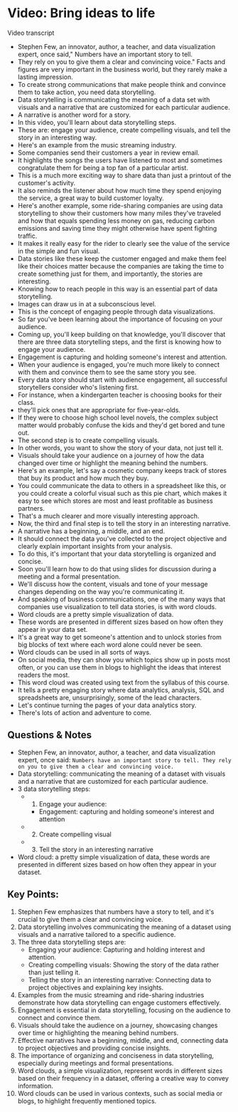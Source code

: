 # Video: Bring ideas to life

Video transcript

- Stephen Few, an innovator, author, a teacher, and data visualization expert, once said," Numbers have an important story to tell.
- They rely on you to give them a clear and convincing voice." Facts and figures are very important in the business world, but they rarely make a lasting impression.
- To create strong communications that make people think and convince them to take action, you need data storytelling.
- Data storytelling is communicating the meaning of a data set with visuals and a narrative that are customized for each particular audience.
- A narrative is another word for a story.
- In this video, you'll learn about data storytelling steps.
- These are: engage your audience, create compelling visuals, and tell the story in an interesting way.
- Here's an example from the music streaming industry.
- Some companies send their customers a year in review email.
- It highlights the songs the users have listened to most and sometimes congratulate them for being a top fan of a particular artist.
- This is a much more exciting way to share data than just a printout of the customer's activity.
- It also reminds the listener about how much time they spend enjoying the service, a great way to build customer loyalty.
- Here's another example, some ride-sharing companies are using data storytelling to show their customers how many miles they've traveled and how that equals spending less money on gas, reducing carbon emissions and saving time they might otherwise have spent fighting traffic.
- It makes it really easy for the rider to clearly see the value of the service in the simple and fun visual.
- Data stories like these keep the customer engaged and make them feel like their choices matter because the companies are taking the time to create something just for them, and importantly, the stories are interesting.
- Knowing how to reach people in this way is an essential part of data storytelling.
- Images can draw us in at a subconscious level.
- This is the concept of engaging people through data visualizations.
- So far you've been learning about the importance of focusing on your audience.
- Coming up, you'll keep building on that knowledge, you'll discover that there are three data storytelling steps, and the first is knowing how to engage your audience.
- Engagement is capturing and holding someone's interest and attention.
- When your audience is engaged, you're much more likely to connect with them and convince them to see the same story you see.
- Every data story should start with audience engagement, all successful storytellers consider who's listening first.
- For instance, when a kindergarten teacher is choosing books for their class.
- they'll pick ones that are appropriate for five-year-olds.
- If they were to choose high school level novels, the complex subject matter would probably confuse the kids and they'd get bored and tune out.
- The second step is to create compelling visuals.
- In other words, you want to show the story of your data, not just tell it.
- Visuals should take your audience on a journey of how the data changed over time or highlight the meaning behind the numbers.
- Here's an example, let's say a cosmetic company keeps track of stores that buy its product and how much they buy.
- You could communicate the data to others in a spreadsheet like this, or you could create a colorful visual such as this pie chart, which makes it easy to see which stores are most and least profitable as business partners.
- That's a much clearer and more visually interesting approach.
- Now, the third and final step is to tell the story in an interesting narrative.
- A narrative has a beginning, a middle, and an end.
- It should connect the data you've collected to the project objective and clearly explain important insights from your analysis.
- To do this, it's important that your data storytelling is organized and concise.
- Soon you'll learn how to do that using slides for discussion during a meeting and a formal presentation.
- We'll discuss how the content, visuals and tone of your message changes depending on the way you're communicating it.
- And speaking of business communications, one of the many ways that companies use visualization to tell data stories, is with word clouds.
- Word clouds are a pretty simple visualization of data.
- These words are presented in different sizes based on how often they appear in your data set.
- It's a great way to get someone's attention and to unlock stories from big blocks of text where each word alone could never be seen.
- Word clouds can be used in all sorts of ways.
- On social media, they can show you which topics show up in posts most often, or you can use them in blogs to highlight the ideas that interest readers the most.
- This word cloud was created using text from the syllabus of this course.
- It tells a pretty engaging story where data analytics, analysis, SQL and spreadsheets are, unsurprisingly, some of the lead characters.
- Let's continue turning the pages of your data analytics story.
- There's lots of action and adventure to come.

## Questions & Notes

- Stephen Few, an innovator, author, a teacher, and data visualization expert, once said: `Numbers have an important story to tell. They rely on you to give them a clear and convincing voice.`
- Data storytelling: communicating the meaning of a dataset with visuals and a narrative that are customized for each particular audience.
- 3 data storytelling steps:
  - 1. Engage your audience:
    - Engagement: capturing and holding someone's interest and attention
  - 2. Create compelling visual
  - 3. Tell the story in an interesting narrative
- Word cloud: a pretty simple visualization of data, these words are presented in different sizes based on how often they appear in your dataset.

## **Key Points:**

1. Stephen Few emphasizes that numbers have a story to tell, and it's crucial to give them a clear and convincing voice.
2. Data storytelling involves communicating the meaning of a dataset using visuals and a narrative tailored to a specific audience.
3. The three data storytelling steps are:
   - Engaging your audience: Capturing and holding interest and attention.
   - Creating compelling visuals: Showing the story of the data rather than just telling it.
   - Telling the story in an interesting narrative: Connecting data to project objectives and explaining key insights.
4. Examples from the music streaming and ride-sharing industries demonstrate how data storytelling can engage customers effectively.
5. Engagement is essential in data storytelling, focusing on the audience to connect and convince them.
6. Visuals should take the audience on a journey, showcasing changes over time or highlighting the meaning behind numbers.
7. Effective narratives have a beginning, middle, and end, connecting data to project objectives and providing concise insights.
8. The importance of organizing and conciseness in data storytelling, especially during meetings and formal presentations.
9. Word clouds, a simple visualization, represent words in different sizes based on their frequency in a dataset, offering a creative way to convey information.
10. Word clouds can be used in various contexts, such as social media or blogs, to highlight frequently mentioned topics.
